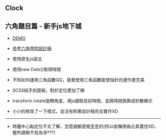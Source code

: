 ## Clock
  ## 六角題目篇 - 新手js地下城
  
  * [DEMO](https://shikai1997.github.io/Clock/)
  
  * [參考六角學院設計稿](https://xd.adobe.com/spec/43be2f02-1d11-4dfb-4e3d-5c4df1df3896-358f/screen/e7b79d5d-37bb-41f7-8ca2-9df3811589e9/003-clock/)
  * 使用原生js語法
  * 使用new Date()取得時間
  * 不知如何運用三角函數QQ，感覺使用三角函數能使指針的運作更完美
  * SCSS純手刻面板，對於定位更加了解
  * transform rotate旋轉角度，用js讀取目前時間，並將時間換算成秒數顯示
  * 小小的修改了一下樣式，並沒有照著設計稿完全實作XD
  
-----
* 時鐘中心點定位不太了解，怎麼調都感覺歪歪的(所以偷懶用偽元素蓋住XD，整所謂眼不見為淨???)
